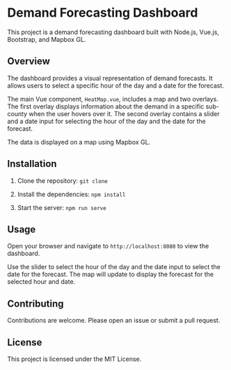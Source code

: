 # Demand Forecasting Dashboard
This project is a demand forecasting dashboard built with Node.js, Vue.js, Bootstrap, and Mapbox GL.

## Overview
The dashboard provides a visual representation of demand forecasts. It allows users to select a specific hour of the day and a date for the forecast.

The main Vue component, `HeatMap.vue`, includes a map and two overlays. The first overlay displays information about the demand in a specific sub-county when the user hovers over it. The second overlay contains a slider and a date input for selecting the hour of the day and the date for the forecast.

The data is displayed on a map using Mapbox GL.

## Installation
1. Clone the repository:
`git clone`

2. Install the dependencies:
`npm install`

3. Start the server:
`npm run serve`

## Usage

Open your browser and navigate to `http://localhost:8080` to view the dashboard.

Use the slider to select the hour of the day and the date input to select the date for the forecast. The map will update to display the forecast for the selected hour and date.

## Contributing

Contributions are welcome. Please open an issue or submit a pull request.

## License

This project is licensed under the MIT License.
